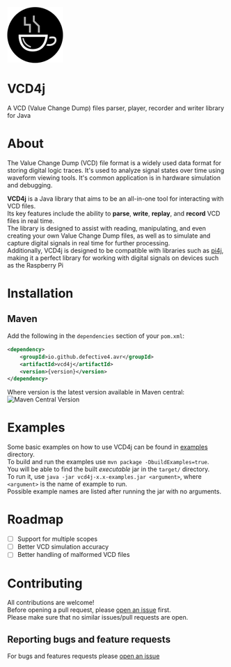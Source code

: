 <img width="128" height="128" src="logo.png" />  

# VCD4j
A VCD (Value Change Dump) files parser, player, recorder and writer library for Java

# About
The Value Change Dump (VCD) file format is a widely used data format for storing digital logic traces. It's used to analyze signal states over time using waveform viewing tools. It's common application is in hardware simulation and debugging.

**VCD4j** is a Java library that aims to be an all-in-one tool for interacting with VCD files.  
Its key features include the ability to **parse**, **write**, **replay**, and **record** VCD files in real time.  
The library is designed to assist with reading, manipulating, and even creating your own Value Change Dump files, as well as to simulate and capture digital signals in real time for further processing.  
Additionally, VCD4j is designed to be compatible with libraries such as [pi4j](http://www.pi4j.com/), making it a perfect library for working with digital signals on devices such as the Raspberry Pi

# Installation

## Maven
Add the following in the `dependencies` section of your `pom.xml`:
```xml
<dependency>
    <groupId>io.github.defective4.avr</groupId>
    <artifactId>vcd4j</artifactId>
    <version>{version}</version>
</dependency>
```
Where version is the latest version available in Maven central:  
![Maven Central Version](https://img.shields.io/maven-central/v/io.github.defective4.avr/vcd4j?style=flat-square&label=latest%20version&color=%237032C3)

# Examples
Some basic examples on how to use VCD4j can be found in [examples](src/examples) directory.  
To build and run the examples use `mvn package -DbuildExamples=true`.  
You will be able to find the built *executable* jar in the `target/` directory.  
To run it, use `java -jar vcd4j-x.x-examples.jar <argument>`, where `<argument>` is the name of example to run.  
Possible example names are listed after running the jar with no arguments.

# Roadmap
- [ ] Support for multiple scopes
- [ ] Better VCD simulation accuracy
- [ ] Better handling of malformed VCD files

# Contributing
All contributions are welcome!  
Before opening a pull request, please [open an issue](https://github.com/Defective4/vcd4j/issues) first.  
Please make sure that no similar issues/pull requests are open.  

## Reporting bugs and feature requests
For bugs and features requests please [open an issue](https://github.com/Defective4/vcd4j/issues/new)